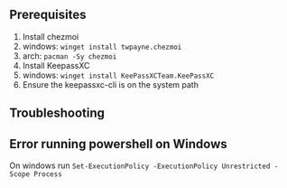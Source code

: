 ## Prerequisites
1. Install chezmoi
  1. windows: `winget install twpayne.chezmoi`
  2. arch: `pacman -Sy chezmoi`
2. Install KeepassXC
  1. windows: `winget install KeePassXCTeam.KeePassXC`
3. Ensure the keepassxc-cli is on the system path

## Troubleshooting

## Error running powershell on Windows
On windows run `Set-ExecutionPolicy -ExecutionPolicy Unrestricted -Scope Process`
